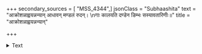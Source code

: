 +++
secondary_sources = [ "MSS_4344",]
jsonClass = "Subhaashita"
text = "आक्रोशन्नाह्वयन्नन्यान् आधावन् मण्डलं रुदन्।  \nगाः कालयति दण्डेन डिम्भः सस्यावतारिणीः॥"
title = "आक्रोशन्नाह्वयन्नन्यान्"

+++

<details><summary>Text</summary>

आक्रोशन्नाह्वयन्नन्यान् आधावन् मण्डलं रुदन्।  
गाः कालयति दण्डेन डिम्भः सस्यावतारिणीः॥
</details>
